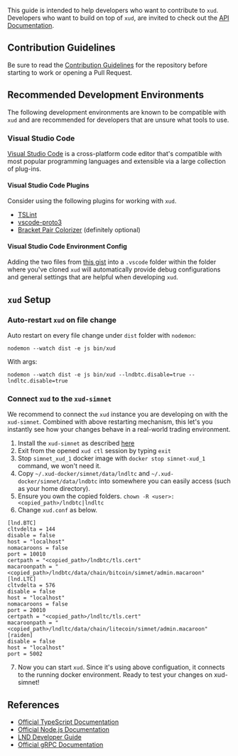 This guide is intended to help developers who want to contribute to `xud`. Developers who want to build on top of `xud`, are invited to check out the [API Documentation](https://api.exchangeunion.com).

## Contribution Guidelines

Be sure to read the [Contribution Guidelines](Contribute.md) for the repository before starting to work or opening a Pull Request.

## Recommended Development Environments

The following development environments are known to be compatible with `xud` and are recommended for developers that are unsure what tools to use.

### Visual Studio Code

[Visual Studio Code](https://code.visualstudio.com/) is a cross-platform code editor that's compatible with most popular programming languages and extensible via a large collection of plug-ins. 

#### Visual Studio Code Plugins

Consider using the following plugins for working with `xud`.

- [TSLint](https://marketplace.visualstudio.com/items?itemName=ms-vscode.vscode-typescript-tslint-plugin)
- [vscode-proto3](https://marketplace.visualstudio.com/items?itemName=zxh404.vscode-proto3)
- [Bracket Pair Colorizer](https://marketplace.visualstudio.com/items?itemName=coenraads.bracket-pair-colorizer) (definitely optional)

#### Visual Studio Code Environment Config

Adding the two files from [this gist](https://gist.github.com/sangaman/117af412eefc28c4f763c0152ddd3b99) into a `.vscode` folder within the folder where you've cloned `xud` will automatically provide debug configurations and general settings that are helpful when developing `xud`. 

## `xud` Setup

### Auto-restart `xud` on file change

Auto restart on every file change under `dist` folder with `nodemon`:

```
nodemon --watch dist -e js bin/xud
```

With args:

```
nodemon --watch dist -e js bin/xud --lndbtc.disable=true --lndltc.disable=true
```

### Connect `xud` to the `xud-simnet`

We recommend to connect the `xud` instance you are developing on with the `xud-simnet`. Combined with above restarting mechanism, this let's you instantly see how your changes behave in a real-world trading environment.

1. Install the `xud-simnet` as described [here](https://docs.exchangeunion.com/start-trading/user-guide)
2. Exit from the opened `xud ctl` session by typing `exit`
3. Stop `simnet_xud_1` docker image with `docker stop simnet-xud_1` command, we won't need it.
4. Copy  `~/.xud-docker/simnet/data/lndltc` and `~/.xud-docker/simnet/data/lndbtc` into somewhere you can easily access (such as your home directory). 
5. Ensure you own the copied folders. `chown -R <user>: <copied_path>/lndbtc|lndltc`
6. Change `xud.conf` as below.
```
[lnd.BTC]
cltvdelta = 144
disable = false
host = "localhost"
nomacaroons = false
port = 10010
certpath = "<copied_path>/lndbtc/tls.cert"
macaroonpath = "<copied_path>/lndbtc/data/chain/bitcoin/simnet/admin.macaroon"
[lnd.LTC]
cltvdelta = 576
disable = false
host = "localhost"
nomacaroons = false
port = 20010
certpath = "<copied_path>/lndltc/tls.cert"
macaroonpath = "<copied_path>/lndltc/data/chain/litecoin/simnet/admin.macaroon"
[raiden]
disable = false
host = "localhost"
port = 5002
```
7. Now you can start `xud`. Since it's using above configuation, it connects to the running docker environment. Ready to test your changes on xud-simnet!

## References

- [Official TypeScript Documentation](https://www.typescriptlang.org/docs/home.html)
- [Official Node.js Documentation](https://nodejs.org/en/docs/)
- [LND Developer Guide](https://dev.lightning.community/)
- [Official gRPC Documentation](https://grpc.io/docs/)
